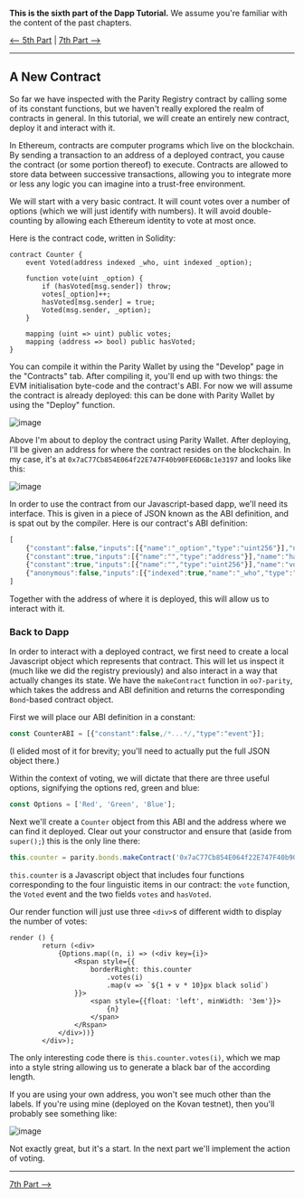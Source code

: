**This is the sixth part of the Dapp Tutorial.** We assume you're familiar with the content of the past chapters.

[⟵ 5th Part](https://github.com/paritytech/parity/wiki/Tutorial-Part-V) | [7th Part ⟶](https://github.com/paritytech/parity/wiki/Tutorial-Part-VII)

----

## A New Contract

So far we have inspected with the Parity Registry contract by calling some of its constant functions, but we haven't really explored the realm of contracts in general. In this tutorial, we will create an entirely new contract, deploy it and interact with it.

In Ethereum, contracts are computer programs which live on the blockchain. By sending a transaction to an address of a deployed contract, you cause the contract (or some portion thereof) to execute. Contracts are allowed to store data between successive transactions, allowing you to integrate more or less any logic you can imagine into a trust-free environment.

We will start with a very basic contract. It will count votes over a number of options (which we will just identify with numbers). It will avoid double-counting by allowing each Ethereum identity to vote at most once.

Here is the contract code, written in Solidity:

```
contract Counter {
	event Voted(address indexed _who, uint indexed _option);

	function vote(uint _option) {
		if (hasVoted[msg.sender]) throw;
		votes[_option]++;
		hasVoted[msg.sender] = true;
		Voted(msg.sender, _option);
	}

	mapping (uint => uint) public votes;
	mapping (address => bool) public hasVoted;
}
```

You can compile it within the Parity Wallet by using the "Develop" page in the "Contracts" tab. After compiling it, you'll end up with two things: the EVM initialisation byte-code and the contract's ABI. For now we will assume the contract is already deployed: this can be done with Parity Wallet by using the "Deploy" function.

![image](https://cloud.githubusercontent.com/assets/138296/24465379/1a275082-14ad-11e7-88f4-140eb2c3ab74.png)

Above I'm about to deploy the contract using Parity Wallet. After deploying, I'll be given an address for where the contract resides on the blockchain. In my case, it's at `0x7aC77Cb854E064f22E747F40b90FE6D6Bc1e3197` and looks like this:

![image](https://cloud.githubusercontent.com/assets/138296/24465867/014d519a-14af-11e7-83f1-f39fa46a898a.png)

In order to use the contract from our Javascript-based dapp, we'll need its interface. This is given in a piece of JSON known as the ABI definition, and is spat out by the compiler. Here is our contract's ABI definition:

```js
[
	{"constant":false,"inputs":[{"name":"_option","type":"uint256"}],"name":"vote","outputs":[],"payable":false,"type":"function"},
	{"constant":true,"inputs":[{"name":"","type":"address"}],"name":"hasVoted","outputs":[{"name":"","type":"bool"}],"payable":false,"type":"function"},
	{"constant":true,"inputs":[{"name":"","type":"uint256"}],"name":"votes","outputs":[{"name":"","type":"uint256"}],"payable":false,"type":"function"},
	{"anonymous":false,"inputs":[{"indexed":true,"name":"_who","type":"address"},{"indexed":true,"name":"_option","type":"uint256"}],"name":"Voted","type":"event"}
]
```

Together with the address of where it is deployed, this will allow us to interact with it.

### Back to Dapp

In order to interact with a deployed contract, we first need to create a local Javascript object which represents that contract. This will let us inspect it (much like we did the registry previously) and also interact in a way that actually changes its state. We have the `makeContract` function in `oo7-parity`, which takes the address and ABI definition and returns the corresponding `Bond`-based contract object.

First we will place our ABI definition in a constant:

```js
const CounterABI = [{"constant":false,/*...*/,"type":"event"}];
```

(I elided most of it for brevity; you'll need to actually put the full JSON object there.)

Within the context of voting, we will dictate that there are three useful options, signifying the options red, green and blue:

```js
const Options = ['Red', 'Green', 'Blue'];
```

Next we'll create a `Counter` object from this ABI and the address where we can find it deployed. Clear out your constructor and ensure that (aside from `super();`) this is the only line there:

```js
this.counter = parity.bonds.makeContract('0x7aC77Cb854E064f22E747F40b90FE6D6Bc1e3197', CounterABI);
```

`this.counter` is a Javascript object that includes four functions corresponding to the four linguistic items in our contract: the `vote` function, the `Voted` event and the two fields `votes` and `hasVoted`.


Our render function will just use three `<div>`s of different width to display the number of votes:

```
render () {
		return (<div>
			{Options.map((n, i) => (<div key={i}>
				<Rspan style={{
					borderRight: this.counter
						.votes(i)
						.map(v => `${1 + v * 10}px black solid`)
				}}>
					<span style={{float: 'left', minWidth: '3em'}}>
						{n}
					</span>
				</Rspan>
			</div>))}
		</div>);
```

The only interesting code there is `this.counter.votes(i)`, which we map into a style string allowing us to generate a black bar of the according length.

If you are using your own address, you won't see much other than the labels. If you're using mine (deployed on the Kovan testnet), then you'll probably see something like:

![image](https://cloud.githubusercontent.com/assets/138296/24588110/807cec58-17c2-11e7-8e08-610f972c63ed.png)

Not exactly great, but it's a start. In the next part we'll implement the action of voting.

----

[7th Part ⟶](https://github.com/paritytech/parity/wiki/Tutorial-Part-VII)
